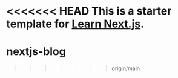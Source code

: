 <<<<<<< HEAD
This is a starter template for [Learn Next.js](https://nextjs.org/learn).
=======
# nextjs-blog
>>>>>>> origin/main
